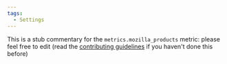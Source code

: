 ```yaml
---
tags:
  - Settings
---
```


This is a stub commentary for the `metrics.mozilla_products` metric: please feel free to edit (read the
[contributing guidelines](https://github.com/mozilla/glean-annotations/blob/main/CONTRIBUTING.md)
if you haven't done this before)
